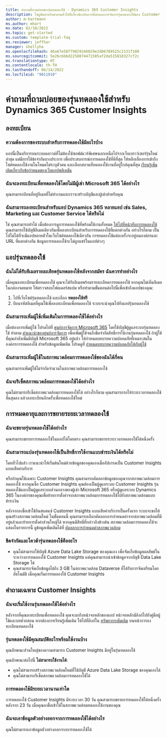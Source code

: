 ```yaml
---
title: คำถามที่ถามบ่อยของรุ่นทดลองใช้ - Dynamics 365 Customer Insights
description: โซลูชันสําหรับคําถามทั่วไปที่เกี่ยวข้องกับการตั้งค่าและการจัดการรุ่นทดลองใช้ของ Customer Insights เรียนรู้วิธีแก้ไขปัญหาแพลตฟอร์มและปัญหาเฉพาะแอป
author: m-hartmann
ms.author: mhart
ms.date: 02/10/2022
ms.topic: get-started
ms.custom: template-trial-faq
ms.reviewer: jeffhar
manager: shellyha
ms.openlocfilehash: 46a67e58f79029246029e2d06789525c2131f100
ms.sourcegitcommit: 5e26cbb6d2258074471505af2da515818327cf2c
ms.translationtype: HT
ms.contentlocale: th-TH
ms.lasthandoff: 06/14/2022
ms.locfileid: "9011910"
---
```

# <a name="dynamics-365-customer-insights-trial-faq"></a>คำถามที่ถามบ่อยของรุ่นทดลองใช้สำหรับ Dynamics 365 Customer Insights

## <a name="sign-up"></a>ลงทะเบียน

### <a name="what-are-the-system-requirements-for-the-trial"></a>ความต้องการของระบบสําหรับการทดลองใช้มีอะไรบ้าง

แอปนี้เป็นบริการบนระบบคลาวด์ที่ไม่ต้องใช้ซอฟต์แวร์พิเศษนอกเหนือไปจากเว็บเบราว์เซอร์รุ่นใหม่ล่าสุด แต่มีการใช้ข้อจำกัดบางประการ เพื่อประสบการณ์การทดลองใช้ที่ดีที่สุด ให้หลีกเลี่ยงการเข้าถึงไซต์ทดลองใช้งานในโหมดไม่ระบุตัวตน และเลือกสถานที่ทดลองใช้งานที่อยู่ใกล้คุณที่สุด [เรียนรู้เพิ่มเติมเกี่ยวกับข้อกำหนดของเว็บแอปพลิเคชัน](/power-platform/admin/web-application-requirements)

### <a name="how-do-i-sign-up-for-the-trial-without-a-microsoft-365-tenant"></a>ฉันจะลงทะเบียนเพื่อทดลองใช้โดยไม่มีผู้เช่า Microsoft 365 ได้อย่างไร

คุณสามารถป้อนที่อยู่อีเมลที่ไม่ทํางานและเราจะสร้างบัญชีและผู้เช่าสําหรับคุณ

### <a name="can-i-sign-up-for-multiple-dynamics-365-apps-such-as-sales-marketing-and-customer-service"></a>ฉันสามารถลงทะเบียนสําหรับแอป Dynamics 365 หลายแอป เช่น Sales, Marketing และ Customer Service ได้หรือไม่

ใช่ คุณสามารถทําได้ เมื่อต้องการดูการทดลองใช้ที่พร้อมใช้งานทั้งหมด [ให้ไปที่หน้าฮับการทดลองใช้](https://dynamics.microsoft.com/dynamics-365-free-trial) คุณสามารถใช้บัญชีอีเมลเดียวกันเพื่อลงทะเบียนสําหรับการทดลองใช้ที่แตกต่างกัน อย่างไรก็ตาม เป็นไปไม่ได้ที่จะมีแอปหลายตัวในเว็บไซต์ทดลองใช้เดียวกัน การทดลองใช้แต่ละครั้งจะอยู่บนองค์กรและ URL ที่แตกต่างกัน ข้อมูลการทดลองใช้จะไม่ถูกแชร์ในแอปต่างๆ

## <a name="trial-app"></a>แอปรุ่นทดลองใช้

### <a name="i-didnt-receive-the-trial-details-email-after-signing-up-what-should-i-do"></a>ฉันไม่ได้รับอีเมลรายละเอียดรุ่นทดลองใช้หลังจากสมัคร ฉันควรทำอย่างไร

เมื่อคุณลงทะเบียนเพื่อทดลองใช้ คุณจะได้รับอีเมลพร้อมรายละเอียดการทดลองใช้ หากคุณไม่เห็นอีเมลในกล่องจดหมาย ให้ตรวจสอบโฟลเดอร์สแปม หรือทําตามขั้นตอนต่อไปนี้เพื่อเข้าถึงแอปของคุณ:

1. ไปที่เว็บไซต์รุ่นทดลองใช้ และเลือก **ทดลองใช้ฟรี**
1. ป้อนรหัสอีเมลที่คุณใช้เพื่อลงทะเบียนเพื่อทดลองใช้ ระบบจะนําคุณไปยังแอปรุ่นทดลองใช้

### <a name="how-do-i-add-more-users-to-a-trial"></a>ฉันสามารถเพิ่มผู้ใช้เพิ่มเติมในการทดลองใช้ได้อย่างไร

เมื่อต้องการเพิ่มผู้ใช้ โปรดไปที่ [ศูนย์การจัดการ Microsoft 365](https://admin.microsoft.com) โดยใช้บัญชีผู้ดูแลระบบรุ่นทดลองใช้ ทําตาม [คําแนะนําของศูนย์การจัดการ](/microsoft-365/admin/add-users/add-users) เพื่อเพิ่มผู้ใช้จนถึงขีดจํากัดสิทธิ์การใช้งานรุ่นทดลองใช้ ถ้าผู้ใช้ที่คุณกําลังเพิ่มมีบัญชี Microsoft 365 อยู่แล้ว ให้กำหนดบทบาทความปลอดภัยที่เหมาะสมในองค์กรการทดลองใช้ สําหรับข้อมูลเพิ่มเติม โปรดดูที่ [กําหนดบทบาทความปลอดภัยให้กับผู้ใช้](/power-platform/admin/create-users-assign-online-security-roles#assign-a-security-role-to-a-user)

### <a name="how-many-users-can-i-add-to-my-trial-environment"></a>ฉันสามารถเพิ่มผู้ใช้ในสภาพแวดล้อมการทดลองใช้ของฉันได้กี่คน

คุณสามารถเพิ่มผู้ใช้ไม่จำกัดจำนวนในสภาพแวดล้อมการทดลองใช้

### <a name="how-do-i-reset-the-trial-environment"></a>ฉันจะรีเซ็ตสภาพแวดล้อมการทดลองใช้ได้อย่างไร

คุณไม่สามารถรีเซ็ตสภาพแวดล้อมการทดลองใช้ได้ อย่างไรก็ตาม คุณสามารถรอให้ระยะเวลาทดลองใช้สิ้นสุดลง แล้วลงทะเบียนอีกครั้งเพื่อทดลองใช้ใหม่

## <a name="trial-expiration-and-extension"></a>การหมดอายุและการขยายระยะเวลาทดลองใช้

### <a name="how-do-i-extend-the-trial"></a>ฉันจะขยายรุ่นทดลองใช้ได้อย่างไร

คุณสามารถขยายการทดลองใช้ในแอปได้โดยตรง คุณสามารถขยายระยะเวลาทดลองใช้ได้หนึ่งครั้ง

### <a name="can-i-convert-the-trial-to-a-paid-license"></a>ฉันสามารถแปลงรุ่นทดลองใช้เป็นสิทธิ์การใช้งานแบบชําระเงินได้หรือไม่

โดยทั่วไปแล้ว เราแนะนำให้เริ่มต้นใหม่ด้วยข้อมูลของคุณเองเมื่ออัปเกรดเป็น Customer Insights แบบเสียค่าบริการ 

หรือถ้าคุณใช้เฉพาะ Customer Insights คุณสามารถคัดลอกข้อมูลของคุณจากสภาพแวดล้อมการทดลองใช้ หากคุณซื้อ Customer Insights คุณต้องเป็นผู้ดูแลระบบ Customer Insights รุ่นทดลองใช้และเป็นผู้ดูแลระบบส่วนกลางของผู้เช่า Microsoft 365 หรือผู้ดูแลระบบ Dynamics 365 ในองค์กรของคุณเพื่อย้ายการตั้งค่าจากสภาพแวดล้อมการทดลองใช้ไปยังสภาพแวดล้อมแบบชำระเงิน

หลังจากลงชื่อเข้าใช้อินสแตนซ์ Customer Insights แบบเสียค่าบริการเป็นครั้งแรก ระบบจะขอให้คุณสร้างสภาพแวดล้อมใหม่ ในขั้นตอนนี้ คุณสามารถเลือกคัดลอกการกำหนดค่าจากสภาพแวดล้อมที่มีอยู่แล้วและย้ายการตั้งค่าส่วนใหญ่ได้ หากคุณมีสิทธิ์ที่กล่าวถึงข้างต้น สภาพแวดล้อมการทดลองใช้จะแสดงในรายการนี้ ดูข้อมูลเพิ่มเติมได้ที่ [คัดลอกการกำหนดค่าสภาพแวดล้อม](create-environment.md#copy-the-environment-configuration)

### <a name="what-are-the-trial-limits-and-quotas"></a>ขีดจํากัดและโควต้ารุ่นทดลองใช้คืออะไร

- คุณไม่สามารถใช้บัญชี Azure Data Lake Storage ของคุณเอง เพื่อจัดเก็บข้อมูลผลลัพธ์ในระหว่างการทดลองใช้ Customer Insights แต่คุณสามารถนำเข้าข้อมูลจากบัญชี Data Lake Storage ได้
- คุณสามารถจัดเก็บข้อมูลได้ถึง 3 GB ในสภาพแวดล้อม Dataverse ที่ได้รับการจัดเตรียมโดยอัตโนมัติ เมื่อคุณเริ่มการทดลองใช้ Customer Insights

## <a name="customer-insights-specific-questions"></a>คําถามเฉพาะ Customer Insights

### <a name="how-do-i-start-using-the-trial"></a>ฉันจะเริ่มใช้งานรุ่นทดลองใช้ได้อย่างไร

หลังจากที่คุณลงทะเบียนเพื่อทดลองใช้ คุณจะมาถึงหน้าจอหลักของแอป หน้าจอหลักมีลิงก์ไปยังคู่มือผู้ใช้และบทช่วยสอน หากต้องการเรียนรู้เพิ่มเติม ให้ไปที่ลิงก์ใน [ทรัพยากรเพิ่มเติม](trial-signup.md#additional-resources) บนหน้าการลงทะเบียนทดลองใช้

### <a name="what-features-are-available-in-the-trial"></a>รุ่นทดลองใช้มีคุณสมบัติอะไรพร้อมใช้งานบ้าง

คุณลักษณะส่วนใหญ่ของความสามารถ Customer Insights มีอยู่ในรุ่นทดลองใช้

คุณลักษณะต่อไปนี้ **ไม่สามารถใช้งานได้**:

- คุณไม่สามารถสร้างสภาพแวดล้อมใหม่ที่ใช้บัญชี Azure Data Lake Storage ของคุณเองได้
- คุณไม่สามารถรีเซ็ตสภาพแวดล้อมการทดลองใช้ได้

### <a name="how-long-does-the-trial-last"></a>การทดลองใช้มีระยะเวลานานเท่าใด

การทดลองใช้ Customer Insights มีระยะเวลา 30 วัน คุณสามารถขยายการทดลองใช้ได้หนึ่งครั้งหลังจาก 23 วัน เมื่อคุณลงชื่อเข้าใช้ในสภาพแวดล้อมทดลองใช้งานของคุณ

### <a name="how-do-i-remove-sample-data-from-the-trial"></a>ฉันจะเอาข้อมูลตัวอย่างออกจากการทดลองใช้ได้อย่างไร

คุณไม่สามารถเอาข้อมูลตัวอย่างออกจากการทดลองใช้ได้
